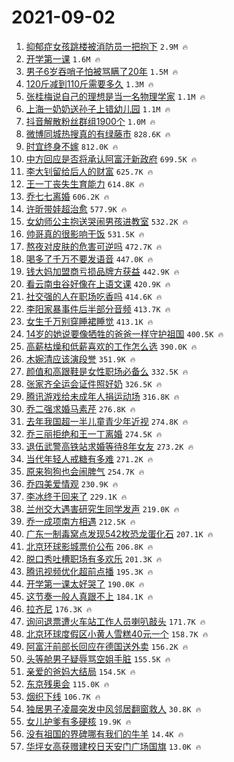 # 2021-09-02

1. [抑郁症女孩跳楼被消防员一把抱下](https://s.weibo.com/weibo?q=%23%E6%8A%91%E9%83%81%E7%97%87%E5%A5%B3%E5%AD%A9%E8%B7%B3%E6%A5%BC%E8%A2%AB%E6%B6%88%E9%98%B2%E5%91%98%E4%B8%80%E6%8A%8A%E6%8A%B1%E4%B8%8B%23&Refer=top) `2.9M 🔥`
1. [开学第一课](https://s.weibo.com/weibo?q=%23%E5%BC%80%E5%AD%A6%E7%AC%AC%E4%B8%80%E8%AF%BE%23&Refer=top) `1.6M 🔥`
1. [男子6岁吞哨子怕被骂瞒了20年](https://s.weibo.com/weibo?q=%E7%94%B7%E5%AD%906%E5%B2%81%E5%90%9E%E5%93%A8%E5%AD%90%E6%80%95%E8%A2%AB%E9%AA%82%E7%9E%92%E4%BA%8620%E5%B9%B4&Refer=top) `1.5M 🔥`
1. [120斤减到110斤需要多久](https://s.weibo.com/weibo?q=%23120%E6%96%A4%E5%87%8F%E5%88%B0110%E6%96%A4%E9%9C%80%E8%A6%81%E5%A4%9A%E4%B9%85%23&Refer=top) `1.3M 🔥`
1. [张桂梅说自己的理想是当一名物理学家](https://s.weibo.com/weibo?q=%23%E5%BC%A0%E6%A1%82%E6%A2%85%E8%AF%B4%E8%87%AA%E5%B7%B1%E7%9A%84%E7%90%86%E6%83%B3%E6%98%AF%E5%BD%93%E4%B8%80%E5%90%8D%E7%89%A9%E7%90%86%E5%AD%A6%E5%AE%B6%23&Refer=top) `1.1M 🔥`
1. [上海一奶奶送孙子上错幼儿园](https://s.weibo.com/weibo?q=%23%E4%B8%8A%E6%B5%B7%E4%B8%80%E5%A5%B6%E5%A5%B6%E9%80%81%E5%AD%99%E5%AD%90%E4%B8%8A%E9%94%99%E5%B9%BC%E5%84%BF%E5%9B%AD%23&Refer=top) `1.1M 🔥`
1. [抖音解散粉丝群组1900个](https://s.weibo.com/weibo?q=%23%E6%8A%96%E9%9F%B3%E8%A7%A3%E6%95%A3%E7%B2%89%E4%B8%9D%E7%BE%A4%E7%BB%841900%E4%B8%AA%23&Refer=top) `1.0M 🔥`
1. [微博同城热搜真的有绿藤市](https://s.weibo.com/weibo?q=%23%E5%BE%AE%E5%8D%9A%E5%90%8C%E5%9F%8E%E7%83%AD%E6%90%9C%E7%9C%9F%E7%9A%84%E6%9C%89%E7%BB%BF%E8%97%A4%E5%B8%82%23&Refer=top) `828.6K 🔥`
1. [时宜终身不嫁](https://s.weibo.com/weibo?q=%23%E6%97%B6%E5%AE%9C%E7%BB%88%E8%BA%AB%E4%B8%8D%E5%AB%81%23&Refer=top) `812.0K 🔥`
1. [中方回应是否将承认阿富汗新政府](https://s.weibo.com/weibo?q=%23%E4%B8%AD%E6%96%B9%E5%9B%9E%E5%BA%94%E6%98%AF%E5%90%A6%E5%B0%86%E6%89%BF%E8%AE%A4%E9%98%BF%E5%AF%8C%E6%B1%97%E6%96%B0%E6%94%BF%E5%BA%9C%23&Refer=top) `699.5K 🔥`
1. [李大钊留给后人的财富](https://s.weibo.com/weibo?q=%23%E6%9D%8E%E5%A4%A7%E9%92%8A%E7%95%99%E7%BB%99%E5%90%8E%E4%BA%BA%E7%9A%84%E8%B4%A2%E5%AF%8C%23&Refer=top) `625.7K 🔥`
1. [王一丁丧失生育能力](https://s.weibo.com/weibo?q=%23%E7%8E%8B%E4%B8%80%E4%B8%81%E4%B8%A7%E5%A4%B1%E7%94%9F%E8%82%B2%E8%83%BD%E5%8A%9B%23&Refer=top) `614.8K 🔥`
1. [乔七七离婚](https://s.weibo.com/weibo?q=%23%E4%B9%94%E4%B8%83%E4%B8%83%E7%A6%BB%E5%A9%9A%23&Refer=top) `606.2K 🔥`
1. [许昕带娃超治愈](https://s.weibo.com/weibo?q=%23%E8%AE%B8%E6%98%95%E5%B8%A6%E5%A8%83%E8%B6%85%E6%B2%BB%E6%84%88%23&Refer=top) `577.9K 🔥`
1. [女幼师公主抱送哭闹男孩进教室](https://s.weibo.com/weibo?q=%23%E5%A5%B3%E5%B9%BC%E5%B8%88%E5%85%AC%E4%B8%BB%E6%8A%B1%E9%80%81%E5%93%AD%E9%97%B9%E7%94%B7%E5%AD%A9%E8%BF%9B%E6%95%99%E5%AE%A4%23&Refer=top) `532.2K 🔥`
1. [帅哥真的很影响干饭](https://s.weibo.com/weibo?q=%23%E5%B8%85%E5%93%A5%E7%9C%9F%E7%9A%84%E5%BE%88%E5%BD%B1%E5%93%8D%E5%B9%B2%E9%A5%AD%23&Refer=top) `531.5K 🔥`
1. [熬夜对皮肤的危害可逆吗](https://s.weibo.com/weibo?q=%23%E7%86%AC%E5%A4%9C%E5%AF%B9%E7%9A%AE%E8%82%A4%E7%9A%84%E5%8D%B1%E5%AE%B3%E5%8F%AF%E9%80%86%E5%90%97%23&Refer=top) `472.7K 🔥`
1. [喝多了千万不要发语音](https://s.weibo.com/weibo?q=%23%E5%96%9D%E5%A4%9A%E4%BA%86%E5%8D%83%E4%B8%87%E4%B8%8D%E8%A6%81%E5%8F%91%E8%AF%AD%E9%9F%B3%23&Refer=top) `447.0K 🔥`
1. [钱大妈加盟商亏损品牌方获益](https://s.weibo.com/weibo?q=%23%E9%92%B1%E5%A4%A7%E5%A6%88%E5%8A%A0%E7%9B%9F%E5%95%86%E4%BA%8F%E6%8D%9F%E5%93%81%E7%89%8C%E6%96%B9%E8%8E%B7%E7%9B%8A%23&Refer=top) `442.9K 🔥`
1. [看云南虫谷好像在上语文课](https://s.weibo.com/weibo?q=%23%E7%9C%8B%E4%BA%91%E5%8D%97%E8%99%AB%E8%B0%B7%E5%A5%BD%E5%83%8F%E5%9C%A8%E4%B8%8A%E8%AF%AD%E6%96%87%E8%AF%BE%23&Refer=top) `420.9K 🔥`
1. [社交强的人在职场吃香吗](https://s.weibo.com/weibo?q=%23%E7%A4%BE%E4%BA%A4%E5%BC%BA%E7%9A%84%E4%BA%BA%E5%9C%A8%E8%81%8C%E5%9C%BA%E5%90%83%E9%A6%99%E5%90%97%23&Refer=top) `414.6K 🔥`
1. [李阳家暴事件后半部分音频](https://s.weibo.com/weibo?q=%E6%9D%8E%E9%98%B3%E5%AE%B6%E6%9A%B4%E4%BA%8B%E4%BB%B6%E5%90%8E%E5%8D%8A%E9%83%A8%E5%88%86%E9%9F%B3%E9%A2%91&Refer=top) `413.7K 🔥`
1. [女生千万别穿睡裙睡觉](https://s.weibo.com/weibo?q=%23%E5%A5%B3%E7%94%9F%E5%8D%83%E4%B8%87%E5%88%AB%E7%A9%BF%E7%9D%A1%E8%A3%99%E7%9D%A1%E8%A7%89%23&Refer=top) `413.1K 🔥`
1. [14岁的她说要像牺牲的爸爸一样守护祖国](https://s.weibo.com/weibo?q=%2314%E5%B2%81%E7%9A%84%E5%A5%B9%E8%AF%B4%E8%A6%81%E5%83%8F%E7%89%BA%E7%89%B2%E7%9A%84%E7%88%B8%E7%88%B8%E4%B8%80%E6%A0%B7%E5%AE%88%E6%8A%A4%E7%A5%96%E5%9B%BD%23&Refer=top) `400.5K 🔥`
1. [高薪枯燥和低薪喜欢的工作怎么选](https://s.weibo.com/weibo?q=%23%E9%AB%98%E8%96%AA%E6%9E%AF%E7%87%A5%E5%92%8C%E4%BD%8E%E8%96%AA%E5%96%9C%E6%AC%A2%E7%9A%84%E5%B7%A5%E4%BD%9C%E6%80%8E%E4%B9%88%E9%80%89%23&Refer=top) `390.0K 🔥`
1. [木婉清应该演段誉](https://s.weibo.com/weibo?q=%23%E6%9C%A8%E5%A9%89%E6%B8%85%E5%BA%94%E8%AF%A5%E6%BC%94%E6%AE%B5%E8%AA%89%23&Refer=top) `351.9K 🔥`
1. [颜值和高跟鞋是女性职场必备么](https://s.weibo.com/weibo?q=%23%E9%A2%9C%E5%80%BC%E5%92%8C%E9%AB%98%E8%B7%9F%E9%9E%8B%E6%98%AF%E5%A5%B3%E6%80%A7%E8%81%8C%E5%9C%BA%E5%BF%85%E5%A4%87%E4%B9%88%23&Refer=top) `332.5K 🔥`
1. [张家齐全运会证件照好奶](https://s.weibo.com/weibo?q=%23%E5%BC%A0%E5%AE%B6%E9%BD%90%E5%85%A8%E8%BF%90%E4%BC%9A%E8%AF%81%E4%BB%B6%E7%85%A7%E5%A5%BD%E5%A5%B6%23&Refer=top) `326.5K 🔥`
1. [腾讯游戏给未成年人捐运动场](https://s.weibo.com/weibo?q=%23%E8%85%BE%E8%AE%AF%E6%B8%B8%E6%88%8F%E7%BB%99%E6%9C%AA%E6%88%90%E5%B9%B4%E4%BA%BA%E6%8D%90%E8%BF%90%E5%8A%A8%E5%9C%BA%23&Refer=top) `316.8K 🔥`
1. [乔二强求婚马素芹](https://s.weibo.com/weibo?q=%23%E4%B9%94%E4%BA%8C%E5%BC%BA%E6%B1%82%E5%A9%9A%E9%A9%AC%E7%B4%A0%E8%8A%B9%23&Refer=top) `276.8K 🔥`
1. [去年我国超一半儿童青少年近视](https://s.weibo.com/weibo?q=%23%E5%8E%BB%E5%B9%B4%E6%88%91%E5%9B%BD%E8%B6%85%E4%B8%80%E5%8D%8A%E5%84%BF%E7%AB%A5%E9%9D%92%E5%B0%91%E5%B9%B4%E8%BF%91%E8%A7%86%23&Refer=top) `274.8K 🔥`
1. [乔三丽拒绝和王一丁离婚](https://s.weibo.com/weibo?q=%23%E4%B9%94%E4%B8%89%E4%B8%BD%E6%8B%92%E7%BB%9D%E5%92%8C%E7%8E%8B%E4%B8%80%E4%B8%81%E7%A6%BB%E5%A9%9A%23&Refer=top) `274.5K 🔥`
1. [退伍武警高铁站求婚等待8年女友](https://s.weibo.com/weibo?q=%23%E9%80%80%E4%BC%8D%E6%AD%A6%E8%AD%A6%E9%AB%98%E9%93%81%E7%AB%99%E6%B1%82%E5%A9%9A%E7%AD%89%E5%BE%858%E5%B9%B4%E5%A5%B3%E5%8F%8B%23&Refer=top) `273.2K 🔥`
1. [当代年轻人戒糖有多难](https://s.weibo.com/weibo?q=%23%E5%BD%93%E4%BB%A3%E5%B9%B4%E8%BD%BB%E4%BA%BA%E6%88%92%E7%B3%96%E6%9C%89%E5%A4%9A%E9%9A%BE%23&Refer=top) `271.2K 🔥`
1. [原来狗狗也会闹脾气](https://s.weibo.com/weibo?q=%23%E5%8E%9F%E6%9D%A5%E7%8B%97%E7%8B%97%E4%B9%9F%E4%BC%9A%E9%97%B9%E8%84%BE%E6%B0%94%23&Refer=top) `254.7K 🔥`
1. [乔四美爱情观](https://s.weibo.com/weibo?q=%23%E4%B9%94%E5%9B%9B%E7%BE%8E%E7%88%B1%E6%83%85%E8%A7%82%23&Refer=top) `230.9K 🔥`
1. [李冰终于回来了](https://s.weibo.com/weibo?q=%23%E6%9D%8E%E5%86%B0%E7%BB%88%E4%BA%8E%E5%9B%9E%E6%9D%A5%E4%BA%86%23&Refer=top) `229.1K 🔥`
1. [兰州交大遇害研究生同学发声](https://s.weibo.com/weibo?q=%E5%85%B0%E5%B7%9E%E4%BA%A4%E5%A4%A7%E9%81%87%E5%AE%B3%E7%A0%94%E7%A9%B6%E7%94%9F%E5%90%8C%E5%AD%A6%E5%8F%91%E5%A3%B0&Refer=top) `219.0K 🔥`
1. [乔一成项南方相遇](https://s.weibo.com/weibo?q=%23%E4%B9%94%E4%B8%80%E6%88%90%E9%A1%B9%E5%8D%97%E6%96%B9%E7%9B%B8%E9%81%87%23&Refer=top) `212.5K 🔥`
1. [广东一制毒窝点发现542枚恐龙蛋化石](https://s.weibo.com/weibo?q=%23%E5%B9%BF%E4%B8%9C%E4%B8%80%E5%88%B6%E6%AF%92%E7%AA%9D%E7%82%B9%E5%8F%91%E7%8E%B0542%E6%9E%9A%E6%81%90%E9%BE%99%E8%9B%8B%E5%8C%96%E7%9F%B3%23&Refer=top) `207.1K 🔥`
1. [北京环球影城票价公布](https://s.weibo.com/weibo?q=%23%E5%8C%97%E4%BA%AC%E7%8E%AF%E7%90%83%E5%BD%B1%E5%9F%8E%E7%A5%A8%E4%BB%B7%E5%85%AC%E5%B8%83%23&Refer=top) `206.8K 🔥`
1. [脱口秀吐槽职场有多欢乐](https://s.weibo.com/weibo?q=%23%E8%84%B1%E5%8F%A3%E7%A7%80%E5%90%90%E6%A7%BD%E8%81%8C%E5%9C%BA%E6%9C%89%E5%A4%9A%E6%AC%A2%E4%B9%90%23&Refer=top) `201.3K 🔥`
1. [腾讯视频优化超前点播](https://s.weibo.com/weibo?q=%23%E8%85%BE%E8%AE%AF%E8%A7%86%E9%A2%91%E4%BC%98%E5%8C%96%E8%B6%85%E5%89%8D%E7%82%B9%E6%92%AD%23&Refer=top) `195.3K 🔥`
1. [开学第一课太好哭了](https://s.weibo.com/weibo?q=%23%E5%BC%80%E5%AD%A6%E7%AC%AC%E4%B8%80%E8%AF%BE%E5%A4%AA%E5%A5%BD%E5%93%AD%E4%BA%86%23&Refer=top) `190.0K 🔥`
1. [这节奏一般人真跟不上](https://s.weibo.com/weibo?q=%23%E8%BF%99%E8%8A%82%E5%A5%8F%E4%B8%80%E8%88%AC%E4%BA%BA%E7%9C%9F%E8%B7%9F%E4%B8%8D%E4%B8%8A%23&Refer=top) `184.1K 🔥`
1. [拉齐尼](https://s.weibo.com/weibo?q=%E6%8B%89%E9%BD%90%E5%B0%BC&Refer=top) `176.3K 🔥`
1. [询问退票遭火车站工作人员喇叭敲头](https://s.weibo.com/weibo?q=%E8%AF%A2%E9%97%AE%E9%80%80%E7%A5%A8%E9%81%AD%E7%81%AB%E8%BD%A6%E7%AB%99%E5%B7%A5%E4%BD%9C%E4%BA%BA%E5%91%98%E5%96%87%E5%8F%AD%E6%95%B2%E5%A4%B4&Refer=top) `171.7K 🔥`
1. [北京环球度假区小黄人雪糕40元一个](https://s.weibo.com/weibo?q=%23%E5%8C%97%E4%BA%AC%E7%8E%AF%E7%90%83%E5%BA%A6%E5%81%87%E5%8C%BA%E5%B0%8F%E9%BB%84%E4%BA%BA%E9%9B%AA%E7%B3%9540%E5%85%83%E4%B8%80%E4%B8%AA%23&Refer=top) `158.7K 🔥`
1. [阿富汗前部长回应在德国送外卖](https://s.weibo.com/weibo?q=%23%E9%98%BF%E5%AF%8C%E6%B1%97%E5%89%8D%E9%83%A8%E9%95%BF%E5%9B%9E%E5%BA%94%E5%9C%A8%E5%BE%B7%E5%9B%BD%E9%80%81%E5%A4%96%E5%8D%96%23&Refer=top) `156.2K 🔥`
1. [头等舱男子疑辱骂空姐手脏](https://s.weibo.com/weibo?q=%23%E5%A4%B4%E7%AD%89%E8%88%B1%E7%94%B7%E5%AD%90%E7%96%91%E8%BE%B1%E9%AA%82%E7%A9%BA%E5%A7%90%E6%89%8B%E8%84%8F%23&Refer=top) `155.5K 🔥`
1. [亲爱的爸妈大结局](https://s.weibo.com/weibo?q=%23%E4%BA%B2%E7%88%B1%E7%9A%84%E7%88%B8%E5%A6%88%E5%A4%A7%E7%BB%93%E5%B1%80%23&Refer=top) `154.5K 🔥`
1. [东京残奥会](https://s.weibo.com/weibo?q=%E4%B8%9C%E4%BA%AC%E6%AE%8B%E5%A5%A5%E4%BC%9A&Refer=top) `115.0K 🔥`
1. [烟织下线](https://s.weibo.com/weibo?q=%23%E7%83%9F%E7%BB%87%E4%B8%8B%E7%BA%BF%23&Refer=top) `106.7K 🔥`
1. [独居男子凌晨突发中风邻居翻窗救人](https://s.weibo.com/weibo?q=%E7%8B%AC%E5%B1%85%E7%94%B7%E5%AD%90%E5%87%8C%E6%99%A8%E7%AA%81%E5%8F%91%E4%B8%AD%E9%A3%8E%E9%82%BB%E5%B1%85%E7%BF%BB%E7%AA%97%E6%95%91%E4%BA%BA&Refer=top) `30.8K 🔥`
1. [女儿护爹有多硬核](https://s.weibo.com/weibo?q=%23%E5%A5%B3%E5%84%BF%E6%8A%A4%E7%88%B9%E6%9C%89%E5%A4%9A%E7%A1%AC%E6%A0%B8%23&Refer=top) `19.9K 🔥`
1. [没有祖国的界碑哪有我们的牛羊](https://s.weibo.com/weibo?q=%23%E6%B2%A1%E6%9C%89%E7%A5%96%E5%9B%BD%E7%9A%84%E7%95%8C%E7%A2%91%E5%93%AA%E6%9C%89%E6%88%91%E4%BB%AC%E7%9A%84%E7%89%9B%E7%BE%8A%23&Refer=top) `14.4K 🔥`
1. [华坪女高获赠建校日天安门广场国旗](https://s.weibo.com/weibo?q=%23%E5%8D%8E%E5%9D%AA%E5%A5%B3%E9%AB%98%E8%8E%B7%E8%B5%A0%E5%BB%BA%E6%A0%A1%E6%97%A5%E5%A4%A9%E5%AE%89%E9%97%A8%E5%B9%BF%E5%9C%BA%E5%9B%BD%E6%97%97%23&Refer=top) `13.0K 🔥`
